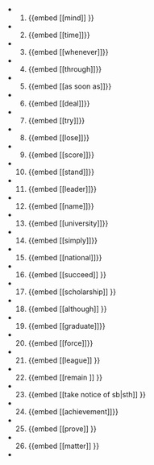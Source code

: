 -
  1. {{embed [[mind]] }}
-
  2. {{embed [[time]]}}
-
  3. {{embed [[whenever]]}}
-
  4. {{embed [[through]]}}
-
  5. {{embed [[as soon as]]}}
-
  6. {{embed [[deal]]}}
-
  7. {{embed [[try]]}}
-
  8. {{embed [[lose]]}}
-
  9. {{embed [[score]]}}
-
  10. {{embed [[stand]]}}
-
  11. {{embed [[leader]]}}
-
  12. {{embed [[name]]}}
-
  13. {{embed [[university]]}}
-
  14. {{embed [[simply]]}}
-
  15. {{embed [[national]]}}
-
  16. {{embed [[succeed]] }}
-
  17. {{embed [[scholarship]] }}
-
  18. {{embed [[although]] }}
-
  19. {{embed [[graduate]]}}
-
  20. {{embed [[force]]}}
-
  21. {{embed [[league]] }}
-
  22. {{embed [[remain ]] }}
-
  23. {{embed [[take notice of sb|sth]] }}
-
  24. {{embed [[achievement]]}}
-
  25. {{embed [[prove]] }}
-
  26. {{embed [[matter]] }}
-